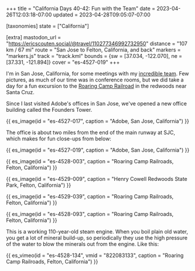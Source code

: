 +++
title = "California Days 40-42: Fun with the Team"
date = 2023-04-26T12:03:18-07:00
updated = 2023-04-28T09:05:07-07:00

[taxonomies]
state = ["California"]

[extra]
mastodon_url = "https://ericscouten.social/@travel/110277346992732950"
distance = "107 km / 67 mi"
route = "San Jose to Felton, California, and back"
markers = "markers.js"
track = "track.kml"
bounds = {sw = [37.034, -122.070], ne = [37.331, -121.894]}
cover = "es-4527-019"
+++

I'm in San Jose, California, for some meetings with my [incredible team](https://contentauthenticity.org). Few pictures, as much of our time was in conference rooms, but we did take a day for a fun excursion to the [Roaring Camp Railroad](https://roaringcamp.com) in the redwoods near Santa Cruz.

<!-- more -->

Since I last visited Adobe's offices in San Jose, we've opened a new office building called the Founders Tower.

{{ es_image(id = "es-4527-017", caption = "Adobe, San Jose, California") }}

The office is about two miles from the end of the main runway at SJC, which makes for fun close-ups from below:

{{ es_image(id = "es-4527-019", caption = "Adobe, San Jose, California") }}

{{ es_image(id = "es-4528-003", caption = "Roaring Camp Railroads, Felton, California") }}

{{ es_image(id = "es-4529-009", caption = "Henry Cowell Redwoods State Park, Felton, California") }}

{{ es_image(id = "es-4529-039", caption = "Roaring Camp Railroads, Felton, California") }}

{{ es_image(id = "es-4528-093", caption = "Roaring Camp Railroads, Felton, California") }}

This is a working 110-year-old steam engine. When you boil plain old water, you get a lot of mineral build-up, so periodically they use the high pressure of the water to blow the minerals out from the engine. Like this:

{{ es_vimeo(id = "es-4528-134", vmid = "822083133", caption = "Roaring Camp Railroads, Felton, California") }}
